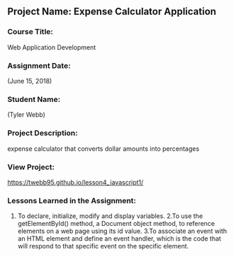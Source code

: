 ## Project Name:  Expense Calculator Application

### Course Title:
Web Application Development

### Assignment Date:  
(June 15, 2018)

### Student Name:  
(Tyler Webb)

### Project Description:
expense calculator that converts dollar amounts into percentages

### View Project:
https://twebb95.github.io/lesson4_javascript1/

### Lessons Learned in the Assignment:
1. To declare, initialize, modify and display variables.
2.To use the getElementById() method, a Document object method, to reference elements on a
web page using its id value.
3.To associate an event with an HTML element and define an event handler, which is the code
that will respond to that specific event on the specific element.


